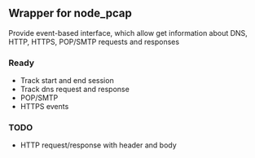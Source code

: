 ## Wrapper for node_pcap

Provide event-based interface, which allow get information about DNS, HTTP, HTTPS, POP/SMTP requests and responses

### Ready

* Track start and end session
* Track dns request and response
* POP/SMTP
* HTTPS events

### TODO

* HTTP request/response with header and body